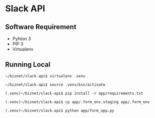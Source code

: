# Slack API

## Software Requirement
* Pyhton 3
* PIP 3
* Virtualenv

## Running Local
```
~/biznet/slack-api$ virtualenv .venv
```

```
~/biznet/slack-api$ source .venv/bin/activate
```

```
(.venv)~/biznet/slack-api$ pip install -r app/requirements.txt
```

```
(.venv)~/biznet/slack-api$ cp app/.form_env.staging app/.form_env
```

```
(.venv)~/biznet/slack-api$ python app/form_app.py
```